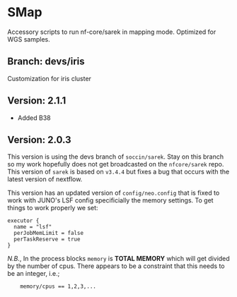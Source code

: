 # SMap

Accessory scripts to run nf-core/sarek in mapping mode. Optimized for WGS samples. 

## Branch: devs/iris

Customization for iris cluster

## Version: 2.1.1

- Added B38

## Version: 2.0.3

This version is using the devs branch of `soccin/sarek`. Stay on this branch so my work hopefully does not get broadcasted on the `nfcore/sarek` repo. This version of `sarek` is based on `v3.4.4` but fixes a bug that occurs with the latest version of nextflow.

This version has an updated version of `config/neo.config` that is fixed to work with JUNO's LSF config specificially the memory settings. To get things to work properly we set:
```
executor {
  name = "lsf"
  perJobMemLimit = false
  perTaskReserve = true
}
```
*N.B.*, In the process blocks `memory` is **TOTAL MEMORY** which will get divided by the number of cpus. There appears to be a constraint that this needs to be an integer, i.e.;
```
	memory/cpus == 1,2,3,...
```
